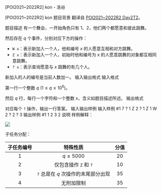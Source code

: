 



[POI2021~2022R2] kon - 洛谷














[POI2021~2022R2] kon
题目背景
翻译自 [POI2021~2022R2 Day2T2](https://szkopul.edu.pl/problemset/problem/TEuljz3gsotYQRUKdlEZZr1G/statement/)。

题目描述
有一个舞会，一开始角色只有 $1$、$2$，他们两个都愿意和彼此跳舞。

然后存在 $q$ 个事件，分别对应下方的操作：

- `W x`：表示新加入一个人，他和编号 $x$ 的人愿意互相和对方跳舞。
- `Z x`：表示新加入一个人，初始时他和编号为 $x$ 的人愿意跳舞的对象都互相同意跳舞。
- `? x`：表示查询愿意与 $x$ 跳舞的有几个人。

新加入的人的编号是当前人数加一。
输入输出格式
输入格式

第一行一个整数 $q\ (1 \leq q \leq 10^6)$。

然后 $q$ 行，每行一个字符和一个整数 $x$，含义如题目描述所述。
输出格式

对应每个 `?` 操作，输出一行答案。
输入输出样例
输入样例 #1
7
? 1
Z 2
? 1
Z 1
W 2
? 2
? 3
输出样例 #1
1
2
3
2
说明
样例解释：

![](https://cdn.luogu.com.cn/upload/image_hosting/qvrwztvc.png)

子任务分配：

| 子任务编号 | 特殊性质 | 分值 |
| :----------: | :----------: | :----------: |
| $1$ | $q \leq 5000$ | $20$ |
| $2$ | 仅包含操作 `Z` 和 `?` | $10$ |
| $3$ | `?` 总是在 $q$ 次操作的末尾部分出现 | $35$ |
| $4$ | 无附加限制 | $35$ |







